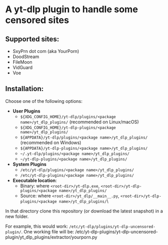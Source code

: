 # A yt-dlp plugin to handle some censored sites

## Supported sites:

- SxyPrn dot com (aka YourPorn)
- DoodStream
- FileMoon
- VidGuard
- Voe

## Installation:

Choose one of the following options:

* **User Plugins**
  * `${XDG_CONFIG_HOME}/yt-dlp/plugins/<package name>/yt_dlp_plugins/` (recommended on Linux/macOS)
  * `${XDG_CONFIG_HOME}/yt-dlp-plugins/<package name>/yt_dlp_plugins/`
  * `${APPDATA}/yt-dlp/plugins/<package name>/yt_dlp_plugins/` (recommended on Windows)
  * `${APPDATA}/yt-dlp-plugins/<package name>/yt_dlp_plugins/`
  * `~/.yt-dlp/plugins/<package name>/yt_dlp_plugins/`
  * `~/yt-dlp-plugins/<package name>/yt_dlp_plugins/`
* **System Plugins**
  * `/etc/yt-dlp/plugins/<package name>/yt_dlp_plugins/`
  * `/etc/yt-dlp-plugins/<package name>/yt_dlp_plugins/`
* **Executable location**: 
  * Binary: where `<root-dir>/yt-dlp.exe`, `<root-dir>/yt-dlp-plugins/<package name>/yt_dlp_plugins/`
  * Source: where `<root-dir>/yt_dlp/__main__.py`, `<root-dir>/yt-dlp-plugins/<package name>/yt_dlp_plugins/`\
 
In that directory clone this repository (or download the latest snapshot) in a new folder.

For example, this would work: `/etc/yt-dlp/plugins/yt-dlp-uncensored-plugin/`.
One working file will be: /etc/yt-dlp-plugins/yt-dlp-uncensored-plugin/yt_dlp_plugins/extractor/yourporn.py
